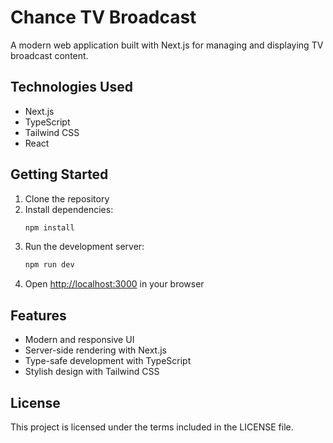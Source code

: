 # Chance TV Broadcast

A modern web application built with Next.js for managing and displaying TV broadcast content.

## Technologies Used

- Next.js
- TypeScript
- Tailwind CSS
- React

## Getting Started

1. Clone the repository
2. Install dependencies:
   ```bash
   npm install
   ```
3. Run the development server:
   ```bash
   npm run dev
   ```
4. Open [http://localhost:3000](http://localhost:3000) in your browser

## Features

- Modern and responsive UI
- Server-side rendering with Next.js
- Type-safe development with TypeScript
- Stylish design with Tailwind CSS

## License

This project is licensed under the terms included in the LICENSE file. 